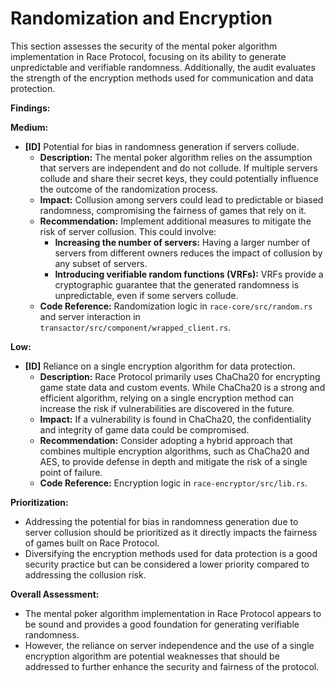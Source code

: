 # Randomization and Encryption

This section assesses the security of the mental poker algorithm implementation in Race Protocol, focusing on its ability to generate unpredictable and verifiable randomness. Additionally, the audit evaluates the strength of the encryption methods used for communication and data protection.

**Findings:**

**Medium:**

* **\[ID]** Potential for bias in randomness generation if servers collude.
  * **Description:** The mental poker algorithm relies on the assumption that servers are independent and do not collude. If multiple servers collude and share their secret keys, they could potentially influence the outcome of the randomization process.
  * **Impact:** Collusion among servers could lead to predictable or biased randomness, compromising the fairness of games that rely on it.
  * **Recommendation:** Implement additional measures to mitigate the risk of server collusion. This could involve:
    * **Increasing the number of servers:** Having a larger number of servers from different owners reduces the impact of collusion by any subset of servers.
    * **Introducing verifiable random functions (VRFs):** VRFs provide a cryptographic guarantee that the generated randomness is unpredictable, even if some servers collude.
  * **Code Reference:** Randomization logic in `race-core/src/random.rs` and server interaction in `transactor/src/component/wrapped_client.rs`.

**Low:**

* **\[ID]** Reliance on a single encryption algorithm for data protection.
  * **Description:** Race Protocol primarily uses ChaCha20 for encrypting game state data and custom events. While ChaCha20 is a strong and efficient algorithm, relying on a single encryption method can increase the risk if vulnerabilities are discovered in the future.
  * **Impact:** If a vulnerability is found in ChaCha20, the confidentiality and integrity of game data could be compromised.
  * **Recommendation:** Consider adopting a hybrid approach that combines multiple encryption algorithms, such as ChaCha20 and AES, to provide defense in depth and mitigate the risk of a single point of failure.
  * **Code Reference:** Encryption logic in `race-encryptor/src/lib.rs`.

**Prioritization:**

* Addressing the potential for bias in randomness generation due to server collusion should be prioritized as it directly impacts the fairness of games built on Race Protocol.
* Diversifying the encryption methods used for data protection is a good security practice but can be considered a lower priority compared to addressing the collusion risk.

**Overall Assessment:**

* The mental poker algorithm implementation in Race Protocol appears to be sound and provides a good foundation for generating verifiable randomness.
* However, the reliance on server independence and the use of a single encryption algorithm are potential weaknesses that should be addressed to further enhance the security and fairness of the protocol.
